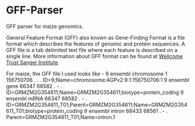 GFF-Parser
==========

GFF parser for maize genomics. 

General Feature Format (GFF) also known as Gene-Finding Format is a file format which describes the features of genomic and protein sequences. A GFF file is a tab delimited text file where each feature is described on a single line. 
More information about GFF format can be found at <a href="http://www.sanger.ac.uk/resources/software/gff/">Wellcome Trust Sanger Institute</a>.

For maize, the GFF file I used looks like - 
9	ensembl	chromosome	1	156750706	.	.	.	ID=9;Name=chromosome:AGPv2:9:1:156750706:1
9	ensembl	gene	66347	68582	.	-	.	ID=GRMZM2G354611;Name=GRMZM2G354611;biotype=protein_coding
9	ensembl	mRNA	66347	68582	.	-	.	ID=GRMZM2G354611_T01;Parent=GRMZM2G354611;Name=GRMZM2G354611_T01;biotype=protein_coding
9	ensembl	intron	68433	68561	.	-	.	Parent=GRMZM2G354611_T01;Name=intron.1


